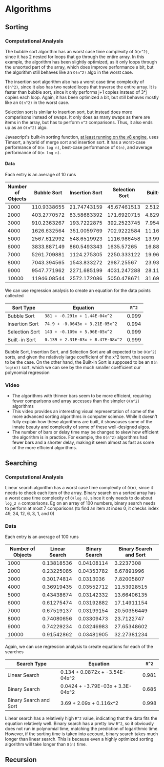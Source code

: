 # Algorithms

## Sorting

### Computational Analysis

The bubble sort algorithm has an worst case time complexity of `O(n^2)`, since it has 2 nested for loops that go through the entire array. In this example, the algorithm has been slightly optimized, as it only loops through the unsorted part of the array, which does improve performance a bit, but the algorithm still behaves like an `O(n^2)` algo in the worst case.

The insertion sort algorithm also has a worst case time complexity of `O(n^2)`, since it also has two nested loops that traverse the entire array. It is faster than bubble sort, since it only performs j+1 copies instead of 3\*j copies each loop. Again, it has been optimized a bit, but still behaves mostly like an `O(n^2)` in the worst case.

Selection sort is similar to insertion sort, but instead does more comparisons instead of swaps. It only does as many swaps as there are items in the array, but has to perform `n^2` comparisons. Thus, it also ends up as an `O(n^2)` algo.

Javascript's built-in sorting function, [at least running on the v8 engine](https://v8.dev/blog/array-sort), uses Timsort, a hybrid of merge sort and insertion sort. It has a worst-case performance of `O(n log n)`, best-case performance of `O(n)`, and average performance of `O(n log n)`.

#### Data

Each entry is an average of 10 runs

| Number of Objects | Bubble Sort | Insertion Sort | Selection Sort | Built-in Sort |
| ----------------- | ----------- | -------------- | -------------- | ------------- |
| 1000              | 110.9338655 | 21.74743159    | 45.67461513    | 2.51229394    |
| 2000              | 403.2770572 | 83.58683392    | 171.6920715    | 4.82962935    |
| 3000              | 910.2363267 | 193.7222875    | 392.2523745    | 7.95494459    |
| 4000              | 1626.632564 | 351.0059769    | 702.9222584    | 11.16753266   |
| 5000              | 2567.612992 | 548.6519923    | 1116.986458    | 13.99012056   |
| 6000              | 3833.887149 | 860.5493343    | 1635.57265     | 16.8849648    |
| 7000              | 5261.709881 | 1124.275305    | 2250.333122    | 19.9661986    |
| 8000              | 7043.394565 | 1543.833272    | 2987.25567     | 23.9343923    |
| 9000              | 9547.771962 | 2271.685199    | 4031.247288    | 28.1181272    |
| 10000             | 11946.08544 | 2572.172086    | 5050.478671    | 31.695652     |

We can use regression analysis to create an equation for the data points collected

| Sort Type      | Equation                          | `R^2` |
| -------------- | --------------------------------- | ----- |
| Bubble Sort    | `381 + -0.291x + 1.44E-04x^2`     | 0.999 |
| Insertion Sort | `74.9 + -0.0643x + 3.21E-05x^2`   | 0.994 |
| Selection Sort | `143 + -0.109x + 5.96E-05x^2`     | 0.999 |
| Built-in Sort  | `0.139 + 2.31E-03x + 8.47E-08x^2` | 0.999 |

Bubble Sort, Insertion Sort, and Selection Sort are all expected to be `O(n^2)` sorts, and given the relatively large coefficient of the x^2 term, that seems to be the case. On the other hand, the Built-in Sort is supposed to be an `O(n log(n))` sort, which we can see by the much smaller coefficient our polynomial regression

### Video

- The algorithms with thinner bars seem to be more efficient, requiring fewer comparisons and array accesses than the simpler `O(n^2)` algorithms
- This video provides an interesting visual representation of some of the more advanced sorting algorithms in computer science. While it doesn't fully explain how these algorithms are built, it showcases some of the innate beauty and complexity of some of these well-designed algos.
- The number of bars or delay time may be changed to skew how efficient the algorithm is in practice. For example, the `O(n^2)` algorithms had fewer bars and a shorter delay, making it seem almost as fast as some of the more efficient algorithms.

## Searching

### Computational Analysis

Linear search algorithm has a worst case time complexity of `O(n)`, since it needs to check each item of the array. Binary search on a sorted array has a worst case time complexity of `O(log n)`, since it only needs to do about `log_2 n` comparisons. Eg on an array of 100 numbers, binary search needs to perform at most 7 comparisons (to find an item at index 0, it checks index 49, 24, 12, 6, 3, 1, and 0)

### Data

Each entry is an average of 100 runs

| Number of Objects | Linear Search | Binary Search | Binary Search and Sort |
| ----------------- | ------------- | ------------- | ---------------------- |
| 1000              | 0.13818536    | 0.04108114    | 3.2237308              |
| 2000              | 0.23225085    | 0.04353782    | 6.67891996             |
| 3000              | 0.30174814    | 0.0313036     | 7.82005807             |
| 4000              | 0.36919435    | 0.03552712    | 11.53928515            |
| 5000              | 0.43438674    | 0.03142332    | 13.66406135            |
| 6000              | 0.61275474    | 0.03192882    | 17.14911154            |
| 7000              | 0.67519137    | 0.03199154    | 20.50356449            |
| 8000              | 0.74080656    | 0.03309473    | 23.7122747             |
| 9000              | 0.74229234    | 0.03246983    | 27.65348602            |
| 10000             | 0.91542862    | 0.03481905    | 32.27381234            |

Again, we can use regression analysis to create equations for each of the searches

| Search Type            | Equation                         | `R^2` |
| ---------------------- | -------------------------------- | ----- |
| Linear Search          | 0.134 + 0.0872x + -3.54E-04x^2   | 0.981 |
| Binary Search          | 0.0424 + -3.79E-03x + 3.3E-04x^2 | 0.685 |
| Binary Search and Sort | 3.69 + 2.09x + 0.116x^2          | 0.998 |

Linear search has a relatively high `R^2` value, indicating that the data fits the equation relatively well. Binary search has a pretty low `R^2`, so it obviously does not run in polynomial time, matching the prediction of logarithmic time. However, if the sorting time is taken into account, binary search takes much longer than linear search. This is because even a highly optimized sorting algorithm will take longer than `O(n)` time.

## Recursion

